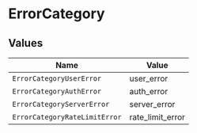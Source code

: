 # ErrorCategory


## Values

| Name                          | Value                         |
| ----------------------------- | ----------------------------- |
| `ErrorCategoryUserError`      | user_error                    |
| `ErrorCategoryAuthError`      | auth_error                    |
| `ErrorCategoryServerError`    | server_error                  |
| `ErrorCategoryRateLimitError` | rate_limit_error              |